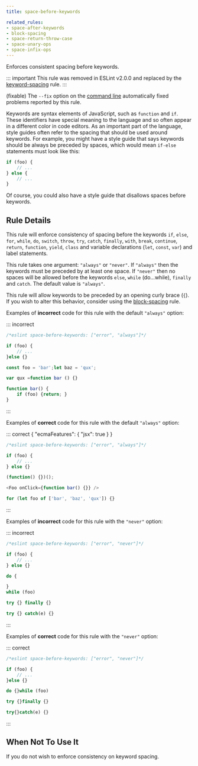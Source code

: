 ```yaml
---
title: space-before-keywords

related_rules:
- space-after-keywords
- block-spacing
- space-return-throw-case
- space-unary-ops
- space-infix-ops
---
```


Enforces consistent spacing before keywords.

::: important
This rule was removed in ESLint v2.0.0 and replaced by the [keyword-spacing](keyword-spacing) rule.
:::

(fixable) The `--fix` option on the [command line](../use/command-line-interface#--fix) automatically fixed problems reported by this rule.

Keywords are syntax elements of JavaScript, such as `function` and `if`. These identifiers have special meaning to the language and so often appear in a different color in code editors. As an important part of the language, style guides often refer to the spacing that should be used around keywords. For example, you might have a style guide that says keywords should be always be preceded by spaces, which would mean `if-else` statements must look like this:

```js
if (foo) {
    // ...
} else {
    // ...
}
```

Of course, you could also have a style guide that disallows spaces before keywords.

## Rule Details

This rule will enforce consistency of spacing before the keywords `if`, `else`, `for`,
`while`, `do`, `switch`, `throw`, `try`, `catch`, `finally`, `with`, `break`, `continue`,
`return`, `function`, `yield`, `class` and variable declarations (`let`, `const`, `var`)
and label statements.

This rule takes one argument: `"always"` or `"never"`. If `"always"` then the keywords
must be preceded by at least one space. If `"never"` then no spaces will be allowed before
the keywords `else`, `while` (do...while), `finally` and `catch`. The default value is `"always"`.

This rule will allow keywords to be preceded by an opening curly brace (`{`). If you wish to alter
this behavior, consider using the [block-spacing](block-spacing) rule.

Examples of **incorrect** code for this rule with the default `"always"` option:

::: incorrect

```js
/*eslint space-before-keywords: ["error", "always"]*/

if (foo) {
    // ...
}else {}

const foo = 'bar';let baz = 'qux';

var qux =function bar () {}

function bar() {
    if (foo) {return; }
}
```

:::

Examples of **correct** code for this rule with the default `"always"` option:

::: correct { "ecmaFeatures": { "jsx": true } }

```js
/*eslint space-before-keywords: ["error", "always"]*/

if (foo) {
    // ...
} else {}

(function() {})();

<Foo onClick={function bar() {}} />

for (let foo of ['bar', 'baz', 'qux']) {}
```

:::

Examples of **incorrect** code for this rule with the `"never"` option:

::: incorrect

```js
/*eslint space-before-keywords: ["error", "never"]*/

if (foo) {
    // ...
} else {}

do {

}
while (foo)

try {} finally {}

try {} catch(e) {}
```

:::

Examples of **correct** code for this rule with the `"never"` option:

::: correct

```js
/*eslint space-before-keywords: ["error", "never"]*/

if (foo) {
    // ...
}else {}

do {}while (foo)

try {}finally {}

try{}catch(e) {}
```

:::

## When Not To Use It

If you do not wish to enforce consistency on keyword spacing.
